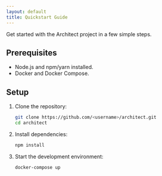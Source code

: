 ```yaml
---
layout: default
title: Quickstart Guide
---
```


Get started with the Architect project in a few simple steps.

## Prerequisites

- Node.js and npm/yarn installed.
- Docker and Docker Compose.

## Setup

1. Clone the repository:

   ```bash
   git clone https://github.com/<username>/architect.git
   cd architect
   ```

2. Install dependencies:

   ```bash
   npm install
   ```

3. Start the development environment:

   ```bash
   docker-compose up
   ```
